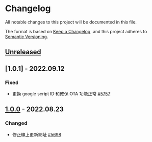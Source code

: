 # Changelog

All notable changes to this project will be documented in this file.

The format is based on [Keep a Changelog](https://keepachangelog.com/en/1.0.0/), and this project adheres to [Semantic Versioning](https://semver.org/spec/v2.0.0.html).

## [Unreleased]

## [1.0.1] - 2022.09.12

### Fixed

- 更換 google script ID 和確保 OTA 功能正常  [#5757](https://redmine.kingkit.codes/issues/5757)

## [1.0.0] - 2022.08.23

### Changed

- 修正線上更新網址 [#5698](https://redmine.kingkit.codes/issues/5698)

[unreleased]: https://github.com/webduinoio/pythonCode/compare/1.0.0...HEAD
[1.0.0]: https://github.com/webduinoio/pythonCode/releases/tag/1.0.0
